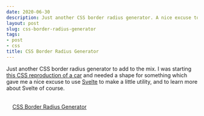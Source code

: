 ```yaml
---
date: 2020-06-30
description: Just another CSS border radius generator. A nice excuse to write a little utility in Svelte.
layout: post
slug: css-border-radius-generator
tags:
- post
- css
title: CSS Border Radius Generator
---
```


Just another CSS border radius generator to add to the mix. I was starting [this CSS reproduction of a car](/posts/discovering-montague-projects) and needed a shape for something which gave me a nice excuse to use [Svelte](https://svelte.dev/) to make a little utility, and to learn more about Svelte of course.

<p style="margin-top: 2rem">
    <a href="/css-border-radius-generator" style="padding: 1rem; background-color: var(--sky-700); color: var(--white);">CSS Border Radius Generator</a>
</p>
